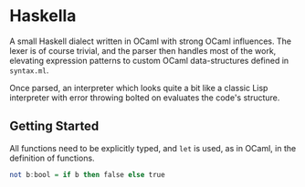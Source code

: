 # Haskella
A small Haskell dialect written in OCaml with strong OCaml 
influences. The lexer is of course trivial, and the parser
then handles most of the work, elevating expression patterns
to custom OCaml data-structures defined in `syntax.ml`.

Once parsed, an interpreter which looks quite a bit like a
classic Lisp interpreter with error throwing bolted on evaluates
the code's structure.

## Getting Started
All functions need to be explicitly typed, and `let` is used, as in
OCaml, in the definition of functions.

```haskell
not b:bool = if b then false else true
```


